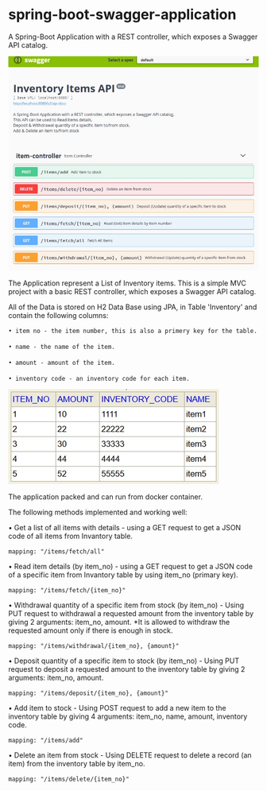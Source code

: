 # spring-boot-swagger-application
A Spring-Boot Application with a REST controller, which exposes a Swagger API catalog.

<img src = "images/img1.JPG">

The Application represent a List of Inventory items.
This is a simple MVC project with a basic REST controller, which exposes a Swagger API catalog.

All of the Data is stored on H2 Data Base using JPA, in Table 'Inventory' and contain the following columns:  
    
    • item no - the item number, this is also a primery key for the table.
  
    • name - the name of the item.
  
    • amount - amount of the item.
   
    • inventory code - an inventory code for each item.
  
<img src = "images/img2.JPG">

The application packed and can run from docker container.

The following methods implemented and working well:


• Get a list of all items with details  - using a GET request to get a JSON code of all items from Invantory table.

    mapping: "/items/fetch/all"


• Read item details (by item_no) - using a GET request to get a JSON code of a specific item from Invantory table by using item_no (primary key).

    mapping: "/items/fetch/{item_no}"


• Withdrawal quantity of a specific item from stock (by item_no) - Using PUT request to withdrawal a requested amount from the inventory table by giving 2 arguments: item_no, amount. 
*It is allowed to withdraw the requested amount only if there is enough in stock.

    mapping: "/items/withdrawal/{item_no}, {amount}"


• Deposit quantity of a specific item to stock (by item_no) - Using PUT request to deposit a requested amount to the inventory table by giving 2 arguments: item_no, amount. 

    mapping: "/items/deposit/{item_no}, {amount}"


• Add item to stock - Using POST request to add a new item to the inventory table by giving 4 arguments: item_no, name, amount, inventory code.

    mapping: "/items/add"


• Delete an item from stock -  Using DELETE request to delete a record (an item) from the inventory table by item_no. 

    mapping: "/items/delete/{item_no}"
